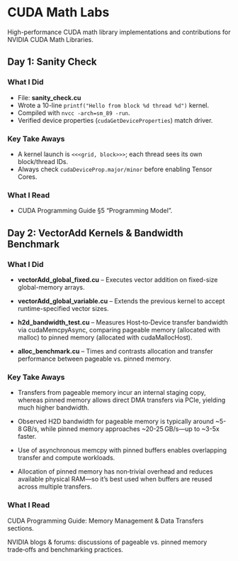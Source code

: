# CUDA Math Labs

High-performance CUDA math library implementations and contributions for NVIDIA CUDA Math Libraries.

## Day 1: Sanity Check

### What I Did

- File: **sanity_check.cu**
- Wrote a 10-line `printf("Hello from block %d thread %d")` kernel.
- Compiled with `nvcc -arch=sm_89 -run`.
- Verified device properties (`cudaGetDeviceProperties`) match driver.

### Key Take Aways

- A kernel launch is `<<<grid, block>>>`; each thread sees its own block/thread IDs.
- Always check `cudaDeviceProp.major/minor` before enabling Tensor Cores.

### What I Read

- CUDA Programming Guide §5 “Programming Model”.

## Day 2: VectorAdd Kernels & Bandwidth Benchmark

### What I Did

- **vectorAdd_global_fixed.cu** – Executes vector addition on fixed-size global-memory arrays.

- **vectorAdd_global_variable.cu** – Extends the previous kernel to accept runtime-specified vector sizes.

- **h2d_bandwidth_test.cu** – Measures Host‑to‑Device transfer bandwidth via cudaMemcpyAsync, comparing pageable memory (allocated with malloc) to pinned memory (allocated with cudaMallocHost).

- **alloc_benchmark.cu** – Times and contrasts allocation and transfer performance between pageable vs. pinned memory.

### Key Take Aways

- Transfers from pageable memory incur an internal staging copy, whereas pinned memory allows direct DMA transfers via PCIe, yielding much higher bandwidth. 

- Observed H2D bandwidth for pageable memory is typically around ~5-8 GB/s, while pinned memory approaches ~20-25 GB/s—up to ~3-5x faster. 

- Use of asynchronous memcpy with pinned buffers enables overlapping transfer and compute workloads. 

- Allocation of pinned memory has non‑trivial overhead and reduces available physical RAM—so it’s best used when buffers are reused across multiple transfers. 

### What I Read

CUDA Programming Guide: Memory Management & Data Transfers sections.

NVIDIA blogs & forums: discussions of pageable vs. pinned memory trade‑offs and benchmarking practices.
```
